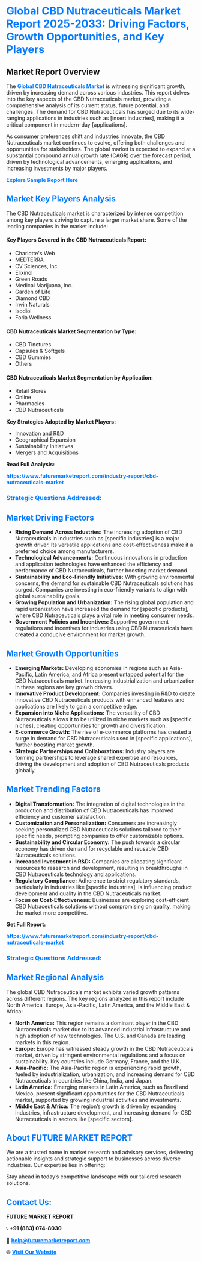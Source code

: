 <h1 style="color: #007BFF;">Global CBD Nutraceuticals Market Report 2025-2033: Driving Factors, Growth Opportunities, and Key Players</h1>

<section id="overview">
<h2>Market Report Overview</h2>
<p>The <a href="https://www.futuremarketreport.com/industry-report/cbd-nutraceuticals-market" style="color: #007BFF; text-decoration: none;"><strong>Global CBD Nutraceuticals Market</strong></a> is witnessing significant growth, driven by increasing demand across various industries. This report delves into the key aspects of the CBD Nutraceuticals market, providing a comprehensive analysis of its current status, future potential, and challenges. The demand for CBD Nutraceuticals has surged due to its wide-ranging applications in industries such as [insert industries], making it a critical component in modern-day [applications].</p>
<p>As consumer preferences shift and industries innovate, the CBD Nutraceuticals market continues to evolve, offering both challenges and opportunities for stakeholders. The global market is expected to expand at a substantial compound annual growth rate (CAGR) over the forecast period, driven by technological advancements, emerging applications, and increasing investments by major players.</p>
</section>

<section id="overview">
<p><a href="https://www.futuremarketreport.com/request-sample/reportId=125572" style="color: #007BFF; text-decoration: none;"><strong>Explore Sample Report Here</strong></a></p>
</section>

<section id="key-players">
<h2 style="color: #007BFF;">Market Key Players Analysis</h2>
<p>The CBD Nutraceuticals market is characterized by intense competition among key players striving to capture a larger market share. Some of the leading companies in the market include:</p>
<h4>Key Players Covered in the CBD Nutraceuticals Report:</h4>
<ul><li>Charlotte&#039;s Web</li><li>MEDTERRA</li><li>CV Sciences, Inc.</li><li>Elixinol</li><li>Green Roads</li><li>Medical Marijuana, Inc.</li><li>Garden of Life</li><li>Diamond CBD</li><li>Irwin Naturals</li><li>Isodiol</li><li>Foria Wellness</li></ul>
<h4>CBD Nutraceuticals Market Segmentation by Type:</h4>
<ul><li>CBD Tinctures</li><li>Capsules &amp; Softgels</li><li>CBD Gummies</li><li>Others</li></ul>

<h4>CBD Nutraceuticals Market Segmentation by Application:</h4>
<ul><li>Retail Stores</li><li>Online</li><li>Pharmacies</li><li>CBD Nutraceuticals</li></ul>
<p><strong>Key Strategies Adopted by Market Players:</strong></p>
<ul>
<li>Innovation and R&D</li>
<li>Geographical Expansion</li>
<li>Sustainability Initiatives</li>
<li>Mergers and Acquisitions</li>
</ul>
</section>

<section>
<p><strong>Read Full Analysis: </strong></p><a href="https://www.futuremarketreport.com/industry-report/cbd-nutraceuticals-market" style="color: #007BFF; text-decoration: none;"><strong>https://www.futuremarketreport.com/industry-report/cbd-nutraceuticals-market</strong></a>
<h3 style="color: #007BFF;">Strategic Questions Addressed:</h3>
</section>

<section id="driving-factors">
<h2 style="color: #007BFF;">Market Driving Factors</h2>
<ul>
<li><strong>Rising Demand Across Industries:</strong> The increasing adoption of CBD Nutraceuticals in industries such as [specific industries] is a major growth driver. Its versatile applications and cost-effectiveness make it a preferred choice among manufacturers.</li>
<li><strong>Technological Advancements:</strong> Continuous innovations in production and application technologies have enhanced the efficiency and performance of CBD Nutraceuticals, further boosting market demand.</li>
<li><strong>Sustainability and Eco-Friendly Initiatives:</strong> With growing environmental concerns, the demand for sustainable CBD Nutraceuticals solutions has surged. Companies are investing in eco-friendly variants to align with global sustainability goals.</li>
<li><strong>Growing Population and Urbanization:</strong> The rising global population and rapid urbanization have increased the demand for [specific products], where CBD Nutraceuticals plays a vital role in meeting consumer needs.</li>
<li><strong>Government Policies and Incentives:</strong> Supportive government regulations and incentives for industries using CBD Nutraceuticals have created a conducive environment for market growth.</li>
</ul>
</section>

<section id="growth-opportunities">
<h2 style="color: #007BFF;">Market Growth Opportunities</h2>
<ul>
<li><strong>Emerging Markets:</strong> Developing economies in regions such as Asia-Pacific, Latin America, and Africa present untapped potential for the CBD Nutraceuticals market. Increasing industrialization and urbanization in these regions are key growth drivers.</li>
<li><strong>Innovative Product Development:</strong> Companies investing in R&D to create innovative CBD Nutraceuticals products with enhanced features and applications are likely to gain a competitive edge.</li>
<li><strong>Expansion into Niche Applications:</strong> The versatility of CBD Nutraceuticals allows it to be utilized in niche markets such as [specific niches], creating opportunities for growth and diversification.</li>
<li><strong>E-commerce Growth:</strong> The rise of e-commerce platforms has created a surge in demand for CBD Nutraceuticals used in [specific applications], further boosting market growth.</li>
<li><strong>Strategic Partnerships and Collaborations:</strong> Industry players are forming partnerships to leverage shared expertise and resources, driving the development and adoption of CBD Nutraceuticals products globally.</li>
</ul>
</section>

<section id="trending-factors">
<h2 style="color: #007BFF;">Market Trending Factors</h2>
<ul>
<li><strong>Digital Transformation:</strong> The integration of digital technologies in the production and distribution of CBD Nutraceuticals has improved efficiency and customer satisfaction.</li>
<li><strong>Customization and Personalization:</strong> Consumers are increasingly seeking personalized CBD Nutraceuticals solutions tailored to their specific needs, prompting companies to offer customizable options.</li>
<li><strong>Sustainability and Circular Economy:</strong> The push towards a circular economy has driven demand for recyclable and reusable CBD Nutraceuticals solutions.</li>
<li><strong>Increased Investment in R&D:</strong> Companies are allocating significant resources to research and development, resulting in breakthroughs in CBD Nutraceuticals technology and applications.</li>
<li><strong>Regulatory Compliance:</strong> Adherence to strict regulatory standards, particularly in industries like [specific industries], is influencing product development and quality in the CBD Nutraceuticals market.</li>
<li><strong>Focus on Cost-Effectiveness:</strong> Businesses are exploring cost-efficient CBD Nutraceuticals solutions without compromising on quality, making the market more competitive.</li>
</ul>
</section>

<section>
<p><strong>Get Full Report: </strong></p><a href="https://www.futuremarketreport.com/industry-report/cbd-nutraceuticals-market" style="color: #007BFF; text-decoration: none;"><strong>https://www.futuremarketreport.com/industry-report/cbd-nutraceuticals-market</strong></a>
<h3 style="color: #007BFF;">Strategic Questions Addressed:</h3>
</section>


<section id="regional-analysis">
<h2 style="color: #007BFF;">Market Regional Analysis</h2>
<p>The global CBD Nutraceuticals market exhibits varied growth patterns across different regions. The key regions analyzed in this report include North America, Europe, Asia-Pacific, Latin America, and the Middle East & Africa:</p>
<ul>
<li><strong>North America:</strong> This region remains a dominant player in the CBD Nutraceuticals market due to its advanced industrial infrastructure and high adoption of new technologies. The U.S. and Canada are leading markets in this region.</li>
<li><strong>Europe:</strong> Europe has witnessed steady growth in the CBD Nutraceuticals market, driven by stringent environmental regulations and a focus on sustainability. Key countries include Germany, France, and the U.K.</li>
<li><strong>Asia-Pacific:</strong> The Asia-Pacific region is experiencing rapid growth, fueled by industrialization, urbanization, and increasing demand for CBD Nutraceuticals in countries like China, India, and Japan.</li>
<li><strong>Latin America:</strong> Emerging markets in Latin America, such as Brazil and Mexico, present significant opportunities for the CBD Nutraceuticals market, supported by growing industrial activities and investments.</li>
<li><strong>Middle East & Africa:</strong> The region’s growth is driven by expanding industries, infrastructure development, and increasing demand for CBD Nutraceuticals in sectors like [specific sectors].</li>
</ul>
</section>

<footer>
<h2 style="color: #007BFF;">About FUTURE MARKET REPORT</h2>
<p>We are a trusted name in market research and advisory services, delivering actionable insights and strategic support to businesses across diverse industries. Our expertise lies in offering:</p>

<p>Stay ahead in today’s competitive landscape with our tailored research solutions.</p>

<h2 style="color: #007BFF;">Contact Us:</h2>
<p><strong>FUTURE MARKET REPORT</strong></p>
<p>📞 <strong>+91 (883) 074-8030</strong></p>
<p>📧 <strong><a href="mailto:help@futuremarketreport.com" style="color: #007BFF;">help@futuremarketreport.com</a></strong></p>
<p>🌐 <strong><a href="https://www.futuremarketreport.com/" style="color: #007BFF;">Visit Our Website</a></strong></p>
</footer>